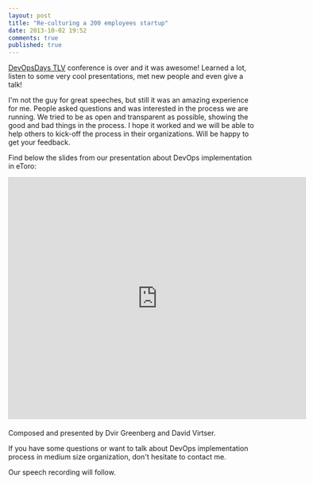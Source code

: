 ```yaml
---
layout: post
title: "Re-culturing a 200 employees startup"
date: 2013-10-02 19:52
comments: true
published: true
---
```

[DevOpsDays TLV](http://devopsdays.org/events/2013-telaviv/) conference is over and it was awesome! Learned a lot, listen to some very cool presentations, met new people and even give a talk!

I'm not the guy for great speeches, but still it was an amazing experience for me. People asked questions and was interested in the process we are running. We tried to be as open and transparent as possible, showing the good and bad things in the process. I hope it worked and we will be able to help others to kick-off the process in their organizations.  Will be happy to get your feedback.

Find below the slides from our presentation about DevOps implementation in eToro:

<iframe src="http://www.slideshare.net/slideshow/embed_code/26739176?rel=0" width="597" height="486" frameborder="0" marginwidth="0" marginheight="0" scrolling="no" style="border:1px solid #CCC;border-width:1px 1px 0;margin-bottom:5px" allowfullscreen> </iframe> 

Composed and presented by Dvir Greenberg and David Virtser.  

If you have some questions or want to talk about DevOps implementation process in medium size organization, don't hesitate to contact me.

Our speech recording will follow.